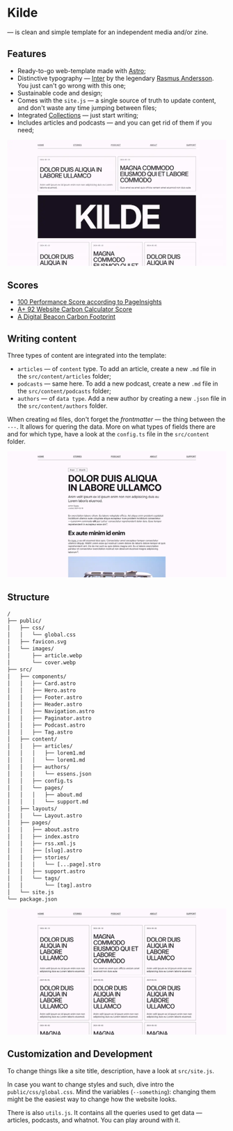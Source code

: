 # Kilde

— is clean and simple template for an independent media and/or zine.

## Features

- Ready-to-go web-template made with [Astro](https://astro.build);
- Distinctive typography — [Inter](https://rsms.me/inter/) by the legendary [Rasmus Andersson](https://rsms.me/). You just can't go wrong with this one;
- Sustainable code and design;
- Comes with the `site.js` — a single source of truth to update content, and don't waste any time jumping between files;
- Integrated [Collections](https://docs.astro.build/en/guides/content-collections/) — just start writing;
- Includes articles and podcasts — and you can get rid of them if you need;

![Cover](/public/images/cover.webp)

## Scores

- [100 Performance Score according to PageInsights](https://pagespeed.web.dev/analysis/https-kilde-three-vercel-app/xcjvj0n1xe?form_factor=desktop)
- [A+ 92 Website Carbon Calculator Score](https://www.websitecarbon.com/website/kilde-three-vercel-app/)
- [A Digital Beacon Carbon Footprint](https://digitalbeacon.co/report/kilde-three-vercel-app)

## Writing content

Three types of content are integrated into the template:

- `articles` — of `content` type. To add an article, create a new `.md` file in the `src/content/articles` folder;
- `podcasts` — same here. To add a new podcast, create a new `.md` file in the `src/content/podcasts` folder;
- `authors` — of `data type`. Add a new author by creating a new `.json` file in the `src/content/authors` folder.

When creating `md` files, don't forget the _frontmatter_ — the thing between the `---`. It allows for quering the data. More on what types of fields there are and for which type, have a look at the `config.ts` file in the `src/content` folder.

![Article](public/images/article.webp)

## Structure

```plaintext
/
├── public/
│   ├── css/
│   │   └── global.css
│   ├── favicon.svg
│   └── images/
│       ├── article.webp
│       └── cover.webp
├── src/
│   ├── components/
│   │   ├── Card.astro
│   │   ├── Hero.astro
│   │   ├── Footer.astro
│   │   ├── Header.astro
│   │   ├── Navigation.astro
│   │   ├── Paginator.astro
│   │   ├── Podcast.astro
│   │   ├── Tag.astro
│   ├── content/
│   │   ├── articles/
│   │   │   ├── lorem1.md
│   │   │   └── lorem1.md
│   │   ├── authors/
│   │   │   └── essens.json
│   │   ├── config.ts
│   │   └── pages/
│   │   │   ├── about.md
│   │   │   └── support.md
│   ├── layouts/
│   │   └── Layout.astro
│   ├── pages/
│   │   ├── about.astro
│   │   ├── index.astro
│   │   ├── rss.xml.js
│   │   ├── [slug].astro
│   │   ├── stories/
│   │   │   └── [...page].stro
│   │   ├── support.astro
│   │   └── tags/
│   │       └── [tag].astro
│   └── site.js
└── package.json
```

![articles](public/images/stories.webp)

## Customization and Development

To change things like a site title, description, have a look at `src/site.js`.

In case you want to change styles and such, dive intro the `public/css/global.css`. Mind the variables (`--something`): changing them might be the easiest way to change how the website looks.

There is also `utils.js`. It contains all the queries used to get data — articles, podcasts, and whatnot. You can play around with it.
